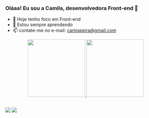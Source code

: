 ### Oláaa! Eu sou a Camila, desenvolvedora Front-end 👋


- 🔭 Hoje tenho foco em Front-end
- 🌱 Estou sempre aprendendo
- 📫 contate-me no e-mail: camispeira@gmail.com

<div align="center">
  <a href="https://github.com/CamilaAguiar">
  <img height="180em" src="https://github-readme-stats.vercel.app/api?username=CamilaAguiar&show_icons=true&theme=onedark&include_all_commits=true&count_private=true"/>
  <img height="180em" src="https://github-readme-stats.vercel.app/api/top-langs/?username=CamilaAguiar&layout=compact&langs_count=7&theme=onedark"/>
</div>

##
  
<div>
  <a href="mailto:camispeira@gmail.com" target="_blank"><img src="https://img.shields.io/badge/Gmail-D14836?style=for-the-badge&logo=gmail&logoColor=white" target="_blank"></a>
  <a href="https://www.linkedin.com/in/camila-aguiar-86612b1b7" target="_blank"><img src="https://img.shields.io/badge/LinkedIn-0077B5?style=for-the-badge&logo=linkedin&logoColor=white"></a>
</div>
